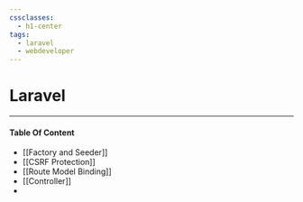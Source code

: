 ```yaml
---
cssclasses:
  - h1-center
tags:
  - laravel
  - webdeveloper
---
```


# Laravel
---
#### Table Of Content 
- [[Factory and Seeder]]
- [[CSRF Protection]]
- [[Route Model Binding]]
- [[Controller]]
- 